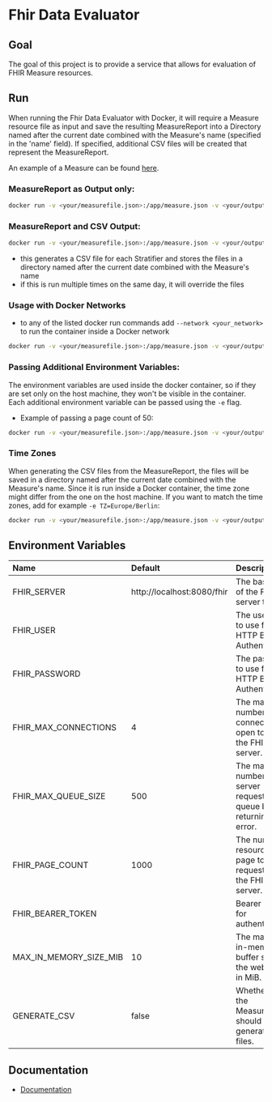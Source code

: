
# Fhir Data Evaluator


## Goal

The goal of this project is to provide a service that allows for evaluation of FHIR Measure resources.

## Run

When running the Fhir Data Evaluator with Docker, it will require a Measure resource file as input and save the resulting
MeasureReport into a Directory named after the current date combined with the Measure's name (specified in the 'name' field).
If specified, additional CSV files will be created that represent the MeasureReport.

An example of a Measure can be found [here](Documentation/example-measures/example-measure-1.json).

### MeasureReport as Output only:
```sh
docker run -v <your/measurefile.json>:/app/measure.json -v <your/output/dir>:/app/output -e FHIR_SERVER=<http://your-fhir-server/fhir> -it ghcr.io/medizininformatik-initiative/fhir-data-evaluator:latest
```
### MeasureReport and CSV Output:

```sh
docker run -v <your/measurefile.json>:/app/measure.json -v <your/output/dir>:/app/output -e CONVERT_TO_CSV=true -e FHIR_SERVER=<http://your-fhir-server/fhir> -it ghcr.io/medizininformatik-initiative/fhir-data-evaluator:latest
```
* this generates a CSV file for each Stratifier and stores the files in a directory named after the current date combined 
with the Measure's name
* if this is run multiple times on the same day, it will override the files

### Usage with Docker Networks
* to any of the listed docker run commands add ```--network <your_network>``` to run the container inside a Docker network
```sh
docker run -v <your/measurefile.json>:/app/measure.json -v <your/output/dir>:/app/output -e CONVERT_TO_CSV=true -e FHIR_SERVER=<http://your-fhir-server/fhir> --network <your_network> -it ghcr.io/medizininformatik-initiative/fhir-data-evaluator:latest
```

### Passing Additional Environment Variables:

The environment variables are used inside the docker container, so if they are set only on the host machine, they won't
be visible in the container. Each additional environment variable can be passed using the `-e` flag.
* Example of passing a page count of 50:
```sh
docker run -v <your/measurefile.json>:/app/measure.json -v <your/output/dir>:/app/output -e FHIR_SERVER=<http://your-fhir-server/fhir> -e FHIR_PAGE_COUNT=50 -it ghcr.io/medizininformatik-initiative/fhir-data-evaluator:latest
```

### Time Zones
When generating the CSV files from the MeasureReport, the files will be saved in a directory named after the current date 
combined with the Measure's name. Since it is run inside a Docker container, the time zone might differ from the one on 
the host machine. If you want to match the time zones, add for example ```-e TZ=Europe/Berlin```:
```sh
docker run -v <your/measurefile.json>:/app/measure.json -v <your/output/dir>:/app/output -e CONVERT_TO_CSV=true -e FHIR_SERVER=<http://your-fhir-server/fhir> -e TZ=Europe/Berlin -it ghcr.io/medizininformatik-initiative/fhir-data-evaluator:latest
```

## Environment Variables

| Name                   | Default                    | Description                                                                 |
|:-----------------------|:---------------------------|:----------------------------------------------------------------------------|
| FHIR_SERVER            | http://localhost:8080/fhir | The base URL of the FHIR server to use.                                     |
| FHIR_USER              |                            | The username to use for HTTP Basic Authentication.                          |
| FHIR_PASSWORD          |                            | The password to use for HTTP Basic Authentication.                          |
| FHIR_MAX_CONNECTIONS   | 4                          | The maximum number of connections to open towards the FHIR server.          |
| FHIR_MAX_QUEUE_SIZE    | 500                        | The maximum number FHIR server requests to queue before returning an error. |
| FHIR_PAGE_COUNT        | 1000                       | The number of resources per page to request from the FHIR server.           |
| FHIR_BEARER_TOKEN      |                            | Bearer token for authentication.                                            |
| MAX_IN_MEMORY_SIZE_MIB | 10                         | The maximum in-memory buffer size for the webclient in MiB.                 |
| GENERATE_CSV           | false                      | Whether for the MeasureReport should be generated CSV files.                |


## Documentation

* [Documentation](Documentation/Documentation.md)
